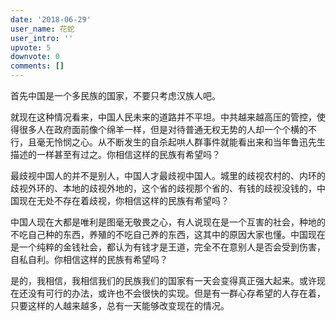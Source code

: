 ```yaml
---
date: '2018-06-29'
user_name: 花蛇
user_intro: ''
upvote: 5
downvote: 0
comments: []
---
```



首先中国是一个多民族的国家，不要只考虑汉族人吧。


就现在这种情况看来，中国人民未来的道路并不平坦。中共越来越高压的管控，使得很多人在政府面前像个绵羊一样，但是对待普通无权无势的人却一个个横的不行，且毫无怜悯之心。从不断发生的自杀起哄人群事件就能看出来和当年鲁迅先生描述的一样甚至有过之。你相信这样的民族有希望吗？


最歧视中国人的并不是别人，中国人才最歧视中国人。城里的歧视农村的、内环的歧视外环的、本地的歧视外地的，这个省的歧视那个省的、有钱的歧视没钱的，中国现在无处不存在着歧视，你相信这样的民族有希望吗？


中国人现在大都是唯利是图毫无敬畏之心，有人说现在是一个互害的社会，种地的不吃自己种的东西，养殖的不吃自己养的东西，这其中的原因大家也懂。中国现在是一个纯粹的金钱社会，都认为有钱才是王道，完全不在意别人是否会受到伤害，自私自利。你相信这样的民族有希望吗？


是的，我相信，我相信我们的民族我们的国家有一天会变得真正强大起来。或许现在还没有可行的办法，或许也不会很快的实现。但是有一群心存希望的人存在着，只要这样的人越来越多，总有一天能够改变现在的情况。

